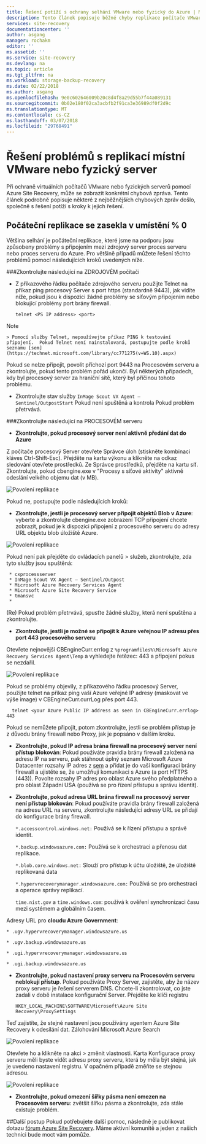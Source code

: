 ```yaml
---
title: Řešení potíží s ochrany selhání VMware nebo fyzický do Azure | Microsoft Docs
description: Tento článek popisuje běžné chyby replikace počítače VMware a řešení potíží s nimi
services: site-recovery
documentationcenter: ''
author: asgang
manager: rochakm
editor: ''
ms.assetid: ''
ms.service: site-recovery
ms.devlang: na
ms.topic: article
ms.tgt_pltfrm: na
ms.workload: storage-backup-recovery
ms.date: 02/22/2018
ms.author: asgang
ms.openlocfilehash: 9e0c602646009b20c8d4f8a29d55b7f44a089131
ms.sourcegitcommit: 0b02e180f02ca3acbfb2f91ca3e36989df0f2d9c
ms.translationtype: MT
ms.contentlocale: cs-CZ
ms.lasthandoff: 03/07/2018
ms.locfileid: "29768491"
---
```

# <a name="troubleshoot-on-premises-vmwarephysical-server-replication-issues"></a>Řešení problémů s replikací místní VMware nebo fyzický server
Při ochraně virtuálních počítačů VMware nebo fyzických serverů pomocí Azure Site Recovery, může se zobrazit konkrétní chybová zpráva. Tento článek podrobně popisuje některé z nejběžnějších chybových zpráv došlo, společně s řešení potíží s kroky k jejich řešení.


## <a name="initial-replication-is-stuck-at-0"></a>Počáteční replikace se zasekla v umístění % 0
Většina selhání je počáteční replikace, které jsme na podporu jsou způsobeny problémy s připojením mezi zdrojový server proces serveru nebo proces serveru do Azure.
Pro většině případů můžete řešení těchto problémů pomocí následujících kroků uvedených níže.

###<a name="check-the-following-on-source-machine"></a>Zkontrolujte následující na ZDROJOVÉM počítači
* Z příkazového řádku počítače zdrojového serveru použijte Telnet na příkaz ping procesový Server s port https (standardně 9443), jak vidíte níže, pokud jsou k dispozici žádné problémy se síťovým připojením nebo blokující problémy port brány firewall.

    `telnet <PS IP address> <port>`
> [!NOTE]
    > Pomocí služby Telnet, nepoužívejte příkaz PING k testování připojení.  Pokud Telnet není nainstalovaná, postupujte podle kroků seznamu [sem](https://technet.microsoft.com/library/cc771275(v=WS.10).aspx)

Pokud se nelze připojit, povolit příchozí port 9443 na Procesovém serveru a zkontrolujte, pokud tento problém pořád ukončí. Byl některých případech, kdy byl procesový server za hraniční sítě, který byl příčinou tohoto problému.

* Zkontrolujte stav služby `InMage Scout VX Agent – Sentinel/OutpostStart` Pokud není spuštěná a kontrola Pokud problém přetrvává.   

###<a name="check-the-following-on-process-server"></a>Zkontrolujte následující na PROCESOVÉM serveru

* **Zkontrolujte, pokud procesový server není aktivně předání dat do Azure**

Z počítače procesový Server otevřete Správce úloh (stiskněte kombinaci kláves Ctrl-Shift-Esc). Přejděte na kartu výkonu a klikněte na odkaz sledování otevřete prostředků. Ze Správce prostředků, přejděte na kartu síť. Zkontrolujte, pokud cbengine.exe v "Procesy s síťové aktivity" aktivně odeslání velkého objemu dat (v MB).

![Povolení replikace](./media/site-recovery-protection-common-errors/cbengine.png)

Pokud ne, postupujte podle následujících kroků:

* **Zkontrolujte, jestli je procesový server připojit objektů Blob v Azure**: vyberte a zkontrolujte cbengine.exe zobrazení TCP připojení chcete zobrazit, pokud je k dispozici připojení z procesového serveru do adresy URL objektu blob úložiště Azure.

![Povolení replikace](./media/site-recovery-protection-common-errors/rmonitor.png)

Pokud není pak přejděte do ovládacích panelů > služeb, zkontrolujte, zda tyto služby jsou spuštěná:

     * cxprocessserver
     * InMage Scout VX Agent – Sentinel/Outpost
     * Microsoft Azure Recovery Services Agent
     * Microsoft Azure Site Recovery Service
     * tmansvc
     *
(Re) Pokud problém přetrvává, spusťte žádné služby, která není spuštěna a zkontrolujte.

* **Zkontrolujte, jestli je možné se připojit k Azure veřejnou IP adresu přes port 443 procesového serveru**

Otevřete nejnovější CBEngineCurr.errlog z `%programfiles%\Microsoft Azure Recovery Services Agent\Temp` a vyhledejte řetězec: 443 a připojení pokus se nezdařil.

![Povolení replikace](./media/site-recovery-protection-common-errors/logdetails1.png)

Pokud se problémy objevily, z příkazového řádku procesový Server, použijte telnet na příkaz ping vaší Azure veřejné IP adresy (maskovat ve výše image) v CBEngineCurr.currLog přes port 443.

      telnet <your Azure Public IP address as seen in CBEngineCurr.errlog>  443
Pokud se nemůžete připojit, potom zkontrolujte, jestli se problém přístup je z důvodu brány firewall nebo Proxy, jak je popsáno v dalším kroku.


* **Zkontrolujte, pokud IP adresa brána firewall na procesový server není přístup blokován**: Pokud používáte pravidla brány firewall založená na adresu IP na serveru, pak stáhnout úplný seznam Microsoft Azure Datacenter rozsahy IP adres z [sem](https://www.microsoft.com/download/details.aspx?id=41653) a přidat je do vaší konfiguraci brány firewall a ujistěte se, že umožňují komunikaci s Azure (a port HTTPS (443)).  Povolte rozsahy IP adres pro oblast Azure svého předplatného a pro oblast Západní USA (používá se pro řízení přístupu a správu identit).

* **Zkontrolujte, pokud adresa URL brána firewall na procesový server není přístup blokován**: Pokud používáte pravidla brány firewall založená na adresu URL na serveru, zkontrolujte následující adresy URL se přidají do konfigurace brány firewall.

  `*.accesscontrol.windows.net:` Používá se k řízení přístupu a správě identit.

  `*.backup.windowsazure.com:` Používá se k orchestraci a přenosu dat replikace.

  `*.blob.core.windows.net:` Slouží pro přístup k účtu úložiště, že úložiště replikovaná data

  `*.hypervrecoverymanager.windowsazure.com:` Používá se pro orchestraci a operace správy replikací.

  `time.nist.gov` a `time.windows.com`: používá k ověření synchronizaci času mezi systémem a globálním časem.

Adresy URL pro **cloudu Azure Government**:

`* .ugv.hypervrecoverymanager.windowsazure.us`

`* .ugv.backup.windowsazure.us`

`* .ugi.hypervrecoverymanager.windowsazure.us`

`* .ugi.backup.windowsazure.us`

* **Zkontrolujte, pokud nastavení proxy serveru na Procesovém serveru neblokují přístup**.  Pokud používáte Proxy Server, zajistěte, aby že název proxy serveru je řešení serverem DNS.
Chcete-li zkontrolovat, co jste zadali v době instalace konfigurační Server. Přejděte ke klíči registru

    `HKEY_LOCAL_MACHINE\SOFTWARE\Microsoft\Azure Site Recovery\ProxySettings`

Teď zajistíte, že stejné nastavení jsou používány agentem Azure Site Recovery k odesílání dat.
Zálohování Microsoft Azure Search

![Povolení replikace](./media/site-recovery-protection-common-errors/mab.png)

Otevřete ho a klikněte na akci > změnit vlastnosti. Karta Konfigurace proxy serveru měli byste vidět adresu proxy serveru, která by měla být stejná, jak je uvedeno nastavení registru. V opačném případě změňte se stejnou adresou.

![Povolení replikace](./media/site-recovery-protection-common-errors/mabproxy.png)

* **Zkontrolujte, pokud omezení šířky pásma není omezen na Procesovém serveru**: zvětšit šířku pásma a zkontrolujte, zda stále existuje problém.

##<a name="next-steps"></a>Další postup
Pokud potřebujete další pomoc, následně je publikovat dotazu [fórum Azure Site Recovery](https://social.msdn.microsoft.com/Forums/azure/home?forum=hypervrecovmgr). Máme aktivní komunitě a jeden z našich technici bude moct vám pomůže.
